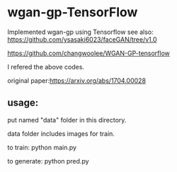 # wgan-gp-TensorFlow
Implemented wgan-gp using Tensorflow
see also:
https://github.com/ysasaki6023/faceGAN/tree/v1.0

https://github.com/changwoolee/WGAN-GP-tensorflow

I refered the above codes.

original paper:https://arxiv.org/abs/1704.00028

## usage:
put named "data" folder in this directory.

data folder includes images for train.

to train: python main.py

to generate: python pred.py
